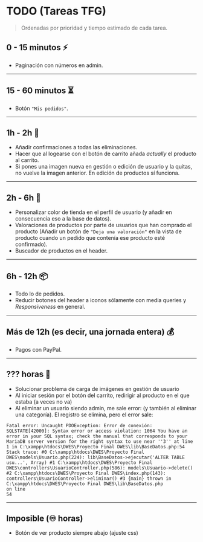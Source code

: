 # TODO (Tareas TFG)

> Ordenadas por prioridad y tiempo estimado de cada tarea.

## 0 - 15 minutos ⚡️

- Paginación con números en admin.

<hr>

## 15 - 60 minutos ⏳

- Botón `"Mis pedidos"`.

<hr>

## 1h - 2h 🔄

- Añadir confirmaciones a todas las eliminaciones.
- Hacer que al logearse con el botón de carrito añada *actually* el producto al carrito.
- Si pones una imagen nueva en gestión o edición de usuario y la quitas, no vuelve la imagen anterior. En edición de productos sí funciona.

<hr>

## 2h - 6h 🎨

- Personalizar color de tienda en el perfil de usuario (y añadir en consecuencia eso a la base de datos).
- Valoraciones de productos por parte de usuarios que han comprado el producto (Añadir un botón de `"Deja una valoración"` en la vista de producto cuando un pedido que contenía ese producto esté confirmado).
- Buscador de productos en el header.

<hr>

## 6h - 12h 📦

- Todo lo de pedidos.
- Reducir botones del header a iconos sólamente con media queries y *Responsiveness* en general.

<hr>

## Más de 12h (es decir, una jornada entera) 💰

- Pagos con PayPal.

<hr>

## ??? horas 🐛

- Solucionar problema de carga de imágenes en gestión de usuario
- Al iniciar sesión por el botón del carrito, redirigir al producto en el que estaba (a veces no va)
- Al eliminar un usuario siendo admin, me sale error: (y también al eliminar una categoría). El registro se elimina, pero el error sale:

```
Fatal error: Uncaught PDOException: Error de conexión: SQLSTATE[42000]: Syntax error or access violation: 1064 You have an error in your SQL syntax; check the manual that corresponds to your MariaDB server version for the right syntax to use near ''3'' at line 1 in C:\xampp\htdocs\DWES\Proyecto Final DWES\lib\BaseDatos.php:54 Stack trace: #0 C:\xampp\htdocs\DWES\Proyecto Final DWES\models\Usuario.php(224): lib\BaseDatos->ejecutar('ALTER TABLE usu...', Array) #1 C:\xampp\htdocs\DWES\Proyecto Final DWES\controllers\UsuarioController.php(586): models\Usuario->delete() #2 C:\xampp\htdocs\DWES\Proyecto Final DWES\index.php(143): controllers\UsuarioController->eliminar() #3 {main} thrown in
C:\xampp\htdocs\DWES\Proyecto Final DWES\lib\BaseDatos.php
on line
54
```

<hr>

## Imposible (♾️ horas) 

- Botón de ver producto siempre abajo (ajuste css)